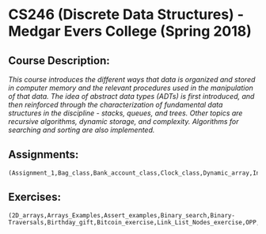 # CS246 (Discrete Data Structures) - Medgar Evers College (Spring 2018)
##  Course Description:
*_This course introduces the different ways that data is organized 
and stored in computer memory and the relevant procedures 
used in the manipulation of that data. The idea of abstract data 
types (ADTs) is first introduced, and then reinforced through the 
characterization of fundamental data structures in the discipline - 
stacks, queues, and trees. Other topics are recursive algorithms, 
dynamic storage, and complexity. Algorithms for searching and 
sorting are also implemented._*
## Assignments:
```
(Assignment_1,Bag_class,Bank_account_class,Clock_class,Dynamic_array,Inheritance_class,Linked_list,Point_class,Sets_class)
```
## Exercises:
```
(2D_arrays,Arrays_Examples,Assert_examples,Binary_search,Binary-Traversals,Birthday_gift,Bitcoin_exercise,Link_List_Nodes_exercise,OPP,Queue,Recursion,Sort_list,Stack,Template)
```
